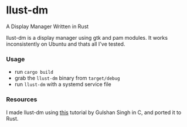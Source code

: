 # llust-dm
A Display Manager Written in Rust

llust-dm is a display manager using gtk and pam modules. It works inconsistently on Ubuntu and thats all I've tested.

### Usage
- run `cargo build`
- grab the `llust-dm` binary from `target/debug`
- run `llust-dm` with a systemd service file

### Resources
I made llust-dm using [this](https://www.gulshansingh.com/posts/how-to-write-a-display-manager/) tutorial by Gulshan Singh in C, and ported it to Rust.
